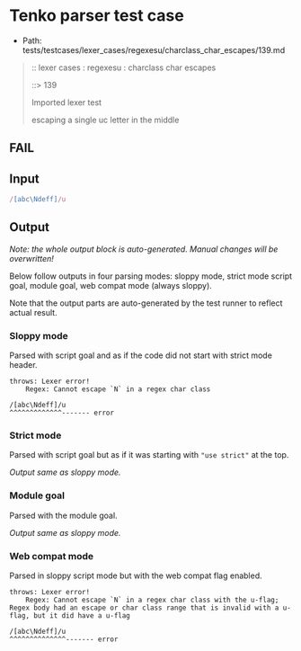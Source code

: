 # Tenko parser test case

- Path: tests/testcases/lexer_cases/regexesu/charclass_char_escapes/139.md

> :: lexer cases : regexesu : charclass char escapes
>
> ::> 139
>
> Imported lexer test
>
> escaping a single uc letter in the middle

## FAIL

## Input

`````js
/[abc\Ndeff]/u
`````

## Output

_Note: the whole output block is auto-generated. Manual changes will be overwritten!_

Below follow outputs in four parsing modes: sloppy mode, strict mode script goal, module goal, web compat mode (always sloppy).

Note that the output parts are auto-generated by the test runner to reflect actual result.

### Sloppy mode

Parsed with script goal and as if the code did not start with strict mode header.

`````
throws: Lexer error!
    Regex: Cannot escape `N` in a regex char class

/[abc\Ndeff]/u
^^^^^^^^^^^^^------- error
`````

### Strict mode

Parsed with script goal but as if it was starting with `"use strict"` at the top.

_Output same as sloppy mode._

### Module goal

Parsed with the module goal.

_Output same as sloppy mode._

### Web compat mode

Parsed in sloppy script mode but with the web compat flag enabled.

`````
throws: Lexer error!
    Regex: Cannot escape `N` in a regex char class with the u-flag; Regex body had an escape or char class range that is invalid with a u-flag, but it did have a u-flag

/[abc\Ndeff]/u
^^^^^^^^^^^^^^------- error
`````

